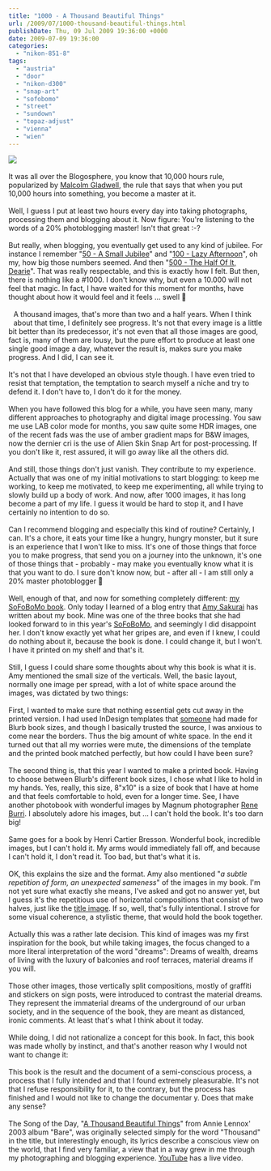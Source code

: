 ```yaml
---
title: "1000 - A Thousand Beautiful Things"
url: /2009/07/1000-thousand-beautiful-things.html
publishDate: Thu, 09 Jul 2009 19:36:00 +0000
date: 2009-07-09 19:36:00
categories: 
  - "nikon-851-8"
tags: 
  - "austria"
  - "door"
  - "nikon-d300"
  - "snap-art"
  - "sofobomo"
  - "street"
  - "sundown"
  - "topaz-adjust"
  - "vienna"
  - "wien"
---
```

<a href="https://d25zfm9zpd7gm5.cloudfront.net/1200x1200/2009/20090709_202815_ps.jpg" target="_blank"><img src="https://d25zfm9zpd7gm5.cloudfront.net/0600x0600/2009/20090709_202815_ps.jpg"/></a><br/><br/>It was all over the Blogosphere, you know that 10,000 hours rule, popularized by <a href="http://www.youtube.com/watch?v=DPCOMtJL6vA" target="_blank">Malcolm Gladwell</a>, the rule that says that when you put 10,000 hours into something, you become a master at it.<br/><br/>Well, I guess I put at least two hours every day into taking photographs, processing them and blogging about it. Now figure: You're listening to the words of a 20% photoblogging master! Isn't that great :-?<br/><br/>But really, when blogging, you eventually get used to any kind of jubilee. For instance I remember "<a href="/2006/12/50-small-jubilee.html">50 - A Small Jubilee</a>" and "<a href="/2007/01/100-lazy-afternoon.html">100 - Lazy Afternoon</a>", oh my, how big those numbers seemed. And then "<a href="/2008/02/500-half-of-it-dearie.html">500 - The Half Of It, Dearie</a>". That was really respectable, and this is exactly how I felt. But then, there is nothing like a #1000. I don't know why, but even a 10.000 will not feel that magic. In fact, I have waited for this moment for months, have thought about how it would feel and it feels ... swell 🙂<br/><br/><a href="https://d25zfm9zpd7gm5.cloudfront.net/1200x1200/2009/20090709_174355_ps.jpg" target="_blank"><img alt="" border="0" src="https://d25zfm9zpd7gm5.cloudfront.net/0150x0150/2009/20090709_174355_ps.jpg" style="margin: 10pt 10px 10px 0pt; float: left;"/></a> A thousand images, that's more than two and a half years. When I think about that time, I definitely see progress. It's not that every image is a little bit better than its predecessor, it's not even that all those images are good, fact is, many of them are lousy, but the pure effort to produce at least one single good image a day, whatever the result is, makes sure you make progress. And I did, I can see it.<br/><br/>It's not that I have developed an obvious style though. I have even tried to resist that temptation, the temptation to search myself a niche and try to defend it. I don't have to, I don't do it for the money.<br/><br/>When you have followed this blog for a while, you have seen many, many different approaches to photography and digital image processing. You saw me use LAB color mode for months, you saw quite some HDR images, one of the recent fads was the use of amber gradient maps for B&amp;W images, now the dernier cri is the use of Alien Skin Snap Art for post-processing. If you don't like it, rest assured, it will go away like all the others did.<br/><br/>And still, those things don't just vanish. They contribute to my experience. Actually that was one of my initial motivations to start blogging: to keep me working, to keep me motivated, to keep me experimenting, all while trying to slowly build up a body of work. And now, after 1000 images, it has long become a part of my life. I guess it would be hard to stop it, and I have certainly no intention to do so.<br/><br/>Can I recommend blogging and especially this kind of routine? Certainly, I can. It's a chore, it eats your time like a hungry, hungry monster, but it sure is an experience that I won't like to miss. It's one of those things that force you to make progress, that send you on a journey into the unknown, it's one of those things that - probably - may make you eventually know what it is that you want to do. I sure don't know now, but - after all - I am still only a 20% master photoblogger 🙂<br/><br/>Well, enough of that, and now for something completely different: <a href="http://issuu.com/amanessinger/docs/urban_dreams_ii" target="_blank">my SoFoBoMo book</a>. Only today I learned of a blog entry that <a href="http://lovelyangel.livejournal.com/650728.html" target="_blank">Amy Sakurai</a> has written about my book. Mine was one of the three books that she had looked forward to in this year's <a href="http://www.sofobomo.org/" target="_blank">SoFoBoMo</a>, and seemingly I did disappoint her. I don't know exactly yet what her gripes are, and even if I knew, I could do nothing about it, because the book is done. I could change it, but I won't. I have it printed on my shelf and that's it.<br/><br/>Still, I guess I could share some thoughts about why this book is what it is. Amy mentioned the small size of the verticals. Well, the basic layout, normally one image per spread, with a lot of white space around the images, was dictated by two things:<br/><br/>First, I wanted to make sure that nothing essential gets cut away in the printed version. I had used InDesign templates that <a href="http://theartofengineering.wordpress.com/" target="_blank">someone</a> had made for Blurb book sizes, and though I basically trusted the source, I was anxious to come near the borders. Thus the big amount of white space. In the end it turned out that all my worries were mute, the dimensions of the template and the printed book matched perfectly, but how could I have been sure?<br/><br/>The second thing is, that this year I wanted to make a printed book. Having to choose between Blurb's different book sizes, I chose what I like to hold in my hands. Yes, really, this size, 8"x10" is a size of book that I have at home and that feels comfortable to hold, even for a longer time. See, I have another photobook with wonderful images by Magnum photographer <a href="http://www.magnumphotos.com/archive/C.aspx?VP=XSpecific_MAG.PhotographerDetail_VPage&amp;pid=2K7O3R14W2D4&amp;nm=Rene%20Burri" target="_blank">Rene Burri</a>. I absolutely adore his images, but ... I can't hold the book. It's too darn big!<br/><br/>Same goes for a book by Henri Cartier Bresson. Wonderful book, incredible images, but I can't hold it. My arms would immediately fall off, and because I can't hold it, I don't read it. Too bad, but that's what it is.<br/><br/>OK, this explains the size and the format. Amy also mentioned "<span style="font-style: italic;">a subtle repetition of form, an unexpected sameness</span>" of the images in my book. I'm not yet sure what exactly she means, I've asked and got no answer yet, but I guess it's the repetitious use of horizontal compositions that consist of two halves, just like the <a href="/2009/05/934-urban-dreams.html" target="_blank">title image</a>. If so, well, that's fully intentional. I strove for some visual coherence, a stylistic theme, that would hold the book together.<br/><br/>Actually this was a rather late decision. This kind of images was my first inspiration for the book, but while taking images, the focus changed to a more literal interpretation of the word "dreams": Dreams of wealth, dreams of living with the luxury of balconies and roof terraces, material dreams if you will.<br/><br/>Those other images, those vertically split compositions, mostly of graffiti and stickers on sign posts, were introduced to contrast the material dreams. They represent the immaterial dreams of the underground of our urban society, and in the sequence of the book, they are meant as distanced, ironic comments. At least that's what I think about it today.<br/><br/>While doing, I did not rationalize a concept for this book. In fact, this book was made wholly by instinct, and that's another reason why I would not want to change it:<br/><br/> This book is the result and the document of a semi-conscious process, a process that I fully intended and that I found extremely pleasurable. It's not that I refuse responsibility for it, to the contrary, but the process has finished and I would not like to change the documentar
y. Does that make any sense?<br/><br/>The Song of the Day, "<a href="http://www.lyricsmode.com/lyrics/a/annie_lennox/a_thousand_beautiful_things.html" target="_blank">A Thousand Beautiful Things</a>" from Annie Lennox' 2003 album "Bare", was originally selected simply for the word "Thousand" in the title, but interestingly enough, its lyrics describe a conscious view on the world, that I find very familiar, a view that in a way grew in me through my photographing and blogging experience. <a href="http://www.youtube.com/watch?v=hZ6o52n_n-I&amp;feature=related" target="_blank">YouTube</a> has a live video.
